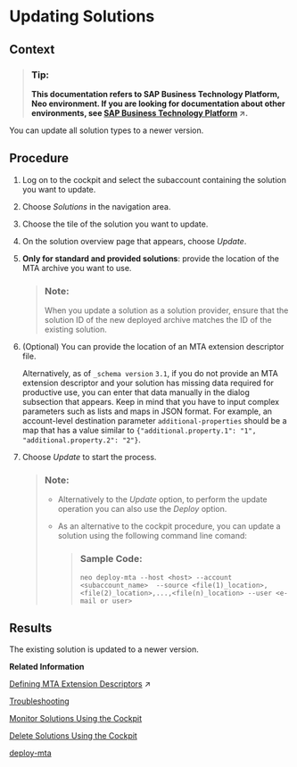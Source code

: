 <!-- loio4bec3f17a2f4482292250fb1d18780da -->

# Updating Solutions



<a name="loio4bec3f17a2f4482292250fb1d18780da__context_zjc_2sc_wbb"/>

## Context

> ### Tip:  
> **This documentation refers to SAP Business Technology Platform, Neo environment. If you are looking for documentation about other environments, see [SAP Business Technology Platform](https://help.sap.com/viewer/65de2977205c403bbc107264b8eccf4b/Cloud/en-US/6a2c1ab5a31b4ed9a2ce17a5329e1dd8.html "SAP Business Technology Platform (SAP BTP) is an integrated offering comprised of four technology portfolios: database and data management, application development and integration, analytics, and intelligent technologies. The platform offers users the ability to turn data into business value, compose end-to-end business processes, and build and extend SAP applications quickly.") :arrow_upper_right:.**

You can update all solution types to a newer version.



## Procedure

1.  Log on to the cockpit and select the subaccount containing the solution you want to update.

2.  Choose *Solutions* in the navigation area.

3.  Choose the tile of the solution you want to update.

4.  On the solution overview page that appears, choose *Update*.

5.  **Only for standard and provided solutions**: provide the location of the MTA archive you want to use.

    > ### Note:  
    > When you update a solution as a solution provider, ensure that the solution ID of the new deployed archive matches the ID of the existing solution.

6.  \(Optional\) You can provide the location of an MTA extension descriptor file.

    Alternatively, as of `_schema version` `3.1`, if you do not provide an MTA extension descriptor and your solution has missing data required for productive use, you can enter that data manually in the dialog subsection that appears. Keep in mind that you have to input complex parameters such as lists and maps in JSON format. For example, an account-level destination parameter `additional-properties` should be a map that has a value similar to `{"additional.property.1": "1", "additional.property.2": "2"}`.

7.  Choose *Update* to start the process.

    > ### Note:  
    > -   Alternatively to the *Update* option, to perform the update operation you can also use the *Deploy* option.
    > -   As an alternative to the cockpit procedure, you can update a solution using the following command line comand:
    > 
    >     > ### Sample Code:  
    >     > ```
    >     > neo deploy-mta --host <host> --account <subaccount_name>  --source <file(1)_location>,<file(2)_location>,...,<file(n)_location> --user <e-mail or user>
    >     > ```




<a name="loio4bec3f17a2f4482292250fb1d18780da__result_dqq_rct_2bb"/>

## Results

The existing solution is updated to a newer version.

**Related Information**  




[Defining MTA Extension Descriptors](https://help.sap.com/viewer/65de2977205c403bbc107264b8eccf4b/Cloud/en-US/50df803465324d36851c79fd07e8972c.html "") :arrow_upper_right:

[Troubleshooting](troubleshooting-b3f6b49.md "")

[Monitor Solutions Using the Cockpit](monitor-solutions-using-the-cockpit-5d5debc.md "When deployed to your SAP BTP subaccount, a solution consists of various solution components. Each solution component originates from a certain MTA module that in turn can result in several solution components. That is, one MTA module corresponds to given solution components.")

[Delete Solutions Using the Cockpit](delete-solutions-using-the-cockpit-0f1844f.md "Delete a solution from your subaccount following the steps for the corresponding solution types.")

[deploy-mta](../50-administration-and-ops-neo/deploy-mta-1e12331.md "This command deploys Multitarget Application (MTA) archives. One or more than one MTA archives can be deployed to your subaccount in one go.")

